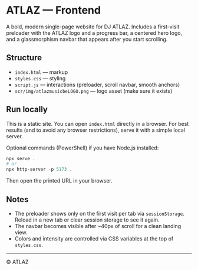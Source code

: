 # ATLAZ — Frontend

A bold, modern single-page website for DJ ATLAZ. Includes a first-visit preloader with the ATLAZ logo and a progress bar, a centered hero logo, and a glassmorphism navbar that appears after you start scrolling.

## Structure
- `index.html` — markup
- `styles.css` — styling
- `script.js` — interactions (preloader, scroll navbar, smooth anchors)
- `scr/img/atlazmusicbeLOGO.png` — logo asset (make sure it exists)

## Run locally
This is a static site. You can open `index.html` directly in a browser. For best results (and to avoid any browser restrictions), serve it with a simple local server.

Optional commands (PowerShell) if you have Node.js installed:

```powershell
npx serve .
# or
npx http-server -p 5173 .
```

Then open the printed URL in your browser.

## Notes
- The preloader shows only on the first visit per tab via `sessionStorage`. Reload in a new tab or clear session storage to see it again.
- The navbar becomes visible after ~40px of scroll for a clean landing view.
- Colors and intensity are controlled via CSS variables at the top of `styles.css`.

---
© ATLAZ